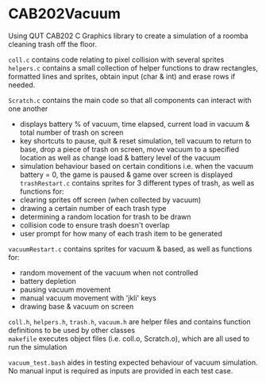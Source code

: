 # CAB202Vacuum
Using QUT CAB202 C Graphics library to create a simulation of a roomba cleaning trash off the floor.

`coll.c` contains code relating to pixel collision with several sprites\
`helpers.c` contains a small collection of helper functions to draw rectangles, formatted lines and sprites, obtain input (char & int) and erase rows if needed.

`Scratch.c` contains the main code so that all components can interact with one another
  - displays battery % of vacuum, time elapsed, current load in vacuum & total number of trash on screen
  - key shortcuts to pause, quit & reset simulation, tell vacuum to return to base, drop a piece of trash on screen, move vacuum to a specified location as well as change load & battery level of the vacuum
  - simulation behaviour based on certain conditions i.e. when the vacuum battery = 0, the game is paused & game over screen is displayed
`trashRestart.c` contains sprites for 3 different types of trash, as well as functions for:
  - clearing sprites off screen (when collected by vacuum)
  - drawing a certain number of each trash type
  - determining a random location for trash to be drawn
  - collision code to ensure trash doesn't overlap 
  - user prompt for how many of each trash item to be generated

`vacuumRestart.c` contains sprites for vacuum & based, as well as functions for:
  - random movement of the vacuum when not controlled
  - battery depletion
  - pausing vacuum movement 
  - manual vacuum movement with 'jkli' keys
  - drawing base & vacuum on screen
  
`coll.h`, `helpers.h`, `trash.h`, `vacuum.h` are helper files and contains function definitions to be used by other classes\
`makefile` executes object files (i.e. coll.o, Scratch.o), which are all used to run the simulation

`vacuum_test.bash` aides in testing expected behaviour of vacuum simulation. No manual input is required as inputs are provided in each test case. 
